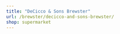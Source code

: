```yaml
---
title: "DeCicco & Sons Brewster"
url: /brewster/decicco-and-sons-brewster/
shop: supermarket
---
```

